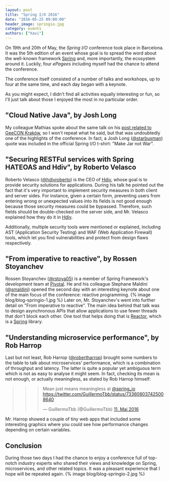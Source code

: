 ```yaml
---
layout: post
title: "Spring I/O 2016"
date: "2016-05-25 09:00:00"
header_image: springio.jpg
category: events
authors: ["Xavi"]
---
```

On 19th and 20th of May, the *Spring I/O* conference took place in Barcelona. It was the 5th edition of an event whose goal is to spread the word about the well-known framework [Spring](https://spring.io/) and, more importantly, the ecosystem around it. Luckily, four *ePagees* including myself had the chance to attend the conference.

The conference itself consisted of a number of talks and workshops, up to four at the same time, and each day began with a keynote.

As you might expect, I didn't find all activities equally interesting or fun, so I'll just talk about those I enjoyed the most in no particular order.

## "Cloud Native Java", by Josh Long

My colleague Mathias spoke about the same talk on his [post related to GeeCON Kraków](https://developer.epages.com/blog/2016/05/20/geecon.html), so I won't repeat what he said, but that was undoubtedly one of the highlights of the conference. In fact, a Josh Long ([@starbuxman](https://twitter.com/starbuxman)) quote was included in the official Spring I/O t-shirt: "Make Jar not War".

## "Securing RESTFul services with Spring HATEOAS and Hdiv", by Roberto Velasco

Roberto Velasco ([@hdivroberto](http://twitter.com/hdivroberto)) is the CEO of [Hdiv](https://www.hdivsecurity.com/), whose goal is to provide security solutions for applications. During his talk he pointed out the fact that it's very important to implement security measures in both client and server sides. For instance, given a certain form, preventing users from entering wrong or unexpected values into its fields is not good enough because those security measures could be bypassed. Therefore, such fields should be double-checked on the server side, and Mr. Velasco explained how they do it in [Hdiv](https://www.hdivsecurity.com/).

Additionally, multiple security tools were mentioned or explained, including AST (Application Security Testing) and WAF (Web Application Firewall) tools, which let you find vulnerabilities and protect from design flaws respectively.

## "From imperative to reactive", by Rossen Stoyanchev

Rossen Stoyanchev ([@rstoya05](http://twitter.com/rstoya05)) is a member of Spring Framework's development team at [Pivotal](https://pivotal.io/). He and his colleague Stephane Maldini ([@smaldini](https://twitter.com/smaldini)) opened the second day with an interesting keynote about one of the main focus of the conference: reactive programming.
{% image blog/blog-springio-1.jpg %}
Later on, Mr. Stoyanchev's went into further detail on "From imperative to reactive". The main idea behind that talk was to design asynchronous APIs that allow applications to use fewer threads that don't block each other. One tool that helps doing that is [Reactor](http://projectreactor.io/), which is a [Spring](https://spring.io/) library.

## "Understanding microservice performance", by Rob Harrop

Last but not least, Rob Harrop ([@robertharrop](https://twitter.com/robertharrop)) brought some numbers to the table to talk about microservices' performance, which is a combination of throughput and latency. The latter is quite a popular yet ambiguous term which is not as easy to analyse it might seem. In fact, checking its mean is not enough, or actually meaningless, as stated by Rob Harrop himself:

> > <blockquote class="twitter-tweet" data-lang="de"><p lang="en" dir="ltr">Mean just means meaningless at <a href="https://twitter.com/spring_io">@spring_io</a> <a href="https://twitter.com/GuillermoTbb/status/733608037425008640">https://twitter.com/GuillermoTbb/status/733608037425008640</a></p>&mdash; GuillermoTbb (@GuillermoTbb) <a href="https://twitter.com/GuillermoTbb/status/733608037425008640">11. Mai 2016</a></blockquote>
<script async src="//platform.twitter.com/widgets.js" charset="utf-8"></script>

Mr. Harrop showed a couple of tiny web apps that included some interesting graphics where you could see how performance changes depending on certain variables.

## Conclusion

During those two days I had the chance to enjoy a conference full of top-notch industry experts who shared their views and knowledge on Spring, microservices, and other related topics. It was a pleasant experience that I hope will be repeated again.
{% image blog/blog-springio-2.jpg %}